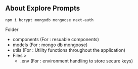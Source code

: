 ## About Explore Prompts

```
npm i bcrypt mongodb mongoose next-auth
```

Folder
 - components (For : resuable components)
 - models (For : mongo db mongoose)
 - utils (For : Utility functions throughout the application)
 - Files > 
   - .env (For : environment handling to store secure keys)